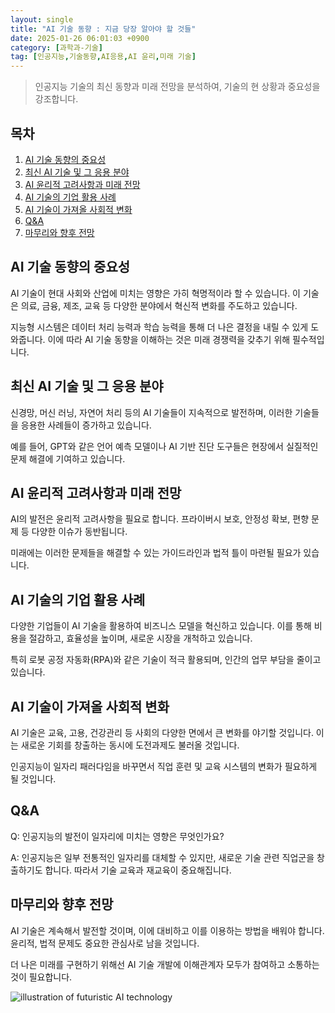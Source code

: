 ```yaml
---
layout: single
title: "AI 기술 동향 : 지금 당장 알아야 할 것들"
date: 2025-01-26 06:01:03 +0900
category: [과학과-기술]
tag: [인공지능,기술동향,AI응용,AI 윤리,미래 기술]
---
```

  
> 인공지능 기술의 최신 동향과 미래 전망을 분석하여, 기술의 현 상황과 중요성을 강조합니다.

## 목차
1. [AI 기술 동향의 중요성](#ai-기술-동향의-중요성)
2. [최신 AI 기술 및 그 응용 분야](#최신-ai-기술-및-그-응용-분야)
3. [AI 윤리적 고려사항과 미래 전망](#ai-윤리적-고려사항과-미래-전망)
4. [AI 기술의 기업 활용 사례](#ai-기술의-기업-활용-사례)
5. [AI 기술이 가져올 사회적 변화](#ai-기술이-가져올-사회적-변화)
6. [Q&A](#qa)
7. [마무리와 향후 전망](#마무리와-향후-전망)

## AI 기술 동향의 중요성

AI 기술이 현대 사회와 산업에 미치는 영향은 가히 혁명적이라 할 수 있습니다. 이 기술은 의료, 금융, 제조, 교육 등 다양한 분야에서 혁신적 변화를 주도하고 있습니다.


지능형 시스템은 데이터 처리 능력과 학습 능력을 통해 더 나은 결정을 내릴 수 있게 도와줍니다. 이에 따라 AI 기술 동향을 이해하는 것은 미래 경쟁력을 갖추기 위해 필수적입니다.



## 최신 AI 기술 및 그 응용 분야

신경망, 머신 러닝, 자연어 처리 등의 AI 기술들이 지속적으로 발전하며, 이러한 기술들을 응용한 사례들이 증가하고 있습니다.


예를 들어, GPT와 같은 언어 예측 모델이나 AI 기반 진단 도구들은 현장에서 실질적인 문제 해결에 기여하고 있습니다.



## AI 윤리적 고려사항과 미래 전망

AI의 발전은 윤리적 고려사항을 필요로 합니다. 프라이버시 보호, 안정성 확보, 편향 문제 등 다양한 이슈가 동반됩니다.


미래에는 이러한 문제들을 해결할 수 있는 가이드라인과 법적 틀이 마련될 필요가 있습니다.



## AI 기술의 기업 활용 사례

다양한 기업들이 AI 기술을 활용하여 비즈니스 모델을 혁신하고 있습니다. 이를 통해 비용을 절감하고, 효율성을 높이며, 새로운 시장을 개척하고 있습니다.


특히 로봇 공정 자동화(RPA)와 같은 기술이 적극 활용되며, 인간의 업무 부담을 줄이고 있습니다.



## AI 기술이 가져올 사회적 변화

AI 기술은 교육, 고용, 건강관리 등 사회의 다양한 면에서 큰 변화를 야기할 것입니다. 이는 새로운 기회를 창출하는 동시에 도전과제도 불러올 것입니다.


인공지능이 일자리 패러다임을 바꾸면서 직업 훈련 및 교육 시스템의 변화가 필요하게 될 것입니다.



## Q&A

Q: 인공지능의 발전이 일자리에 미치는 영향은 무엇인가요?


A: 인공지능은 일부 전통적인 일자리를 대체할 수 있지만, 새로운 기술 관련 직업군을 창출하기도 합니다. 따라서 기술 교육과 재교육이 중요해집니다.



## 마무리와 향후 전망

AI 기술은 계속해서 발전할 것이며, 이에 대비하고 이를 이용하는 방법을 배워야 합니다. 윤리적, 법적 문제도 중요한 관심사로 남을 것입니다.


더 나은 미래를 구현하기 위해선 AI 기술 개발에 이해관계자 모두가 참여하고 소통하는 것이 필요합니다.


![illustration of futuristic AI technology](https://i.ibb.co/smxNPQJ/eqh4syf-Jxi-c-Y3-ONPfz-Gi-DD620-Ojc9lr-P0-JWHMk.png)

